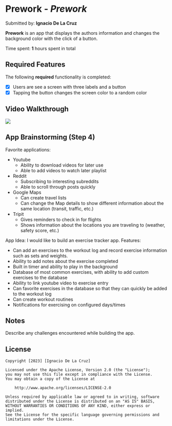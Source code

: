 # Prework - *Prework*

Submitted by: **Ignacio De La Cruz**

**Prework** is an app that displays the authors information and changes the background color with the click of a button. 

Time spent: **1** hours spent in total

## Required Features

The following **required** functionality is completed:

- [x] Users are see a screen with three labels and a button
- [x] Tapping the button changes the screen color to a random color
 
## Video Walkthrough

<div>
    <a href="https://www.loom.com/share/b95720c6b5ba47e18f13093ded921c61">
    </a>
    <a href="https://www.loom.com/share/b95720c6b5ba47e18f13093ded921c61">
      <img style="max-width:300px;" src="https://cdn.loom.com/sessions/thumbnails/b95720c6b5ba47e18f13093ded921c61-with-play.gif">
    </a>
  </div>



## App Brainstorming (Step 4)

Favorite applications:
- Youtube
    - Ability to download videos for later use
    - Able to add videos to watch later playlist
- Reddit
    - Subscribing to interesting subreddits
    - Able to scroll through posts quickly
- Google Maps
    - Can create travel lists
    - Can change the Map details to show different information about the same location (transit, traffic, etc.)
- Tripit
    - Gives reminders to check in for flights
    - Shows information about the locations you are traveling to (weather, safety score, etc.)

App Idea:
I would like to build an exercise tracker app. 
Features: 
- Can add an exercises to the workout log and record exercise information such as sets and weights.
- Ability to add notes about the exercise completed
- Built in timer and ability to play in the background
- Database of most common exercises, with ability to add custom exercises to the database
- Ability to link youtube video to exercise entry
- Can favorite exercises in the database so that they can quickly be added to the workout log
- Can create workout routines 
- Notifications for exercising on configured days/times

## Notes

Describe any challenges encountered while building the app.

## License

    Copyright [2023] [Ignacio De La Cruz]

    Licensed under the Apache License, Version 2.0 (the "License");
    you may not use this file except in compliance with the License.
    You may obtain a copy of the License at

        http://www.apache.org/licenses/LICENSE-2.0

    Unless required by applicable law or agreed to in writing, software
    distributed under the License is distributed on an "AS IS" BASIS,
    WITHOUT WARRANTIES OR CONDITIONS OF ANY KIND, either express or implied.
    See the License for the specific language governing permissions and
    limitations under the License.
